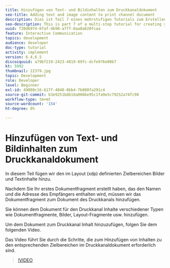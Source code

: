 ```yaml
---
title: Hinzufügen von Text- und Bildinhalten zum Druckkanaldokument
seo-title: Adding text and image content to print channel document
description: Dies ist Teil 7 eines mehrstufigen Tutorials zum Erstellen Ihres ersten interaktiven Kommunikationsdokuments. In diesem Teil fügen wir den im Layout (xdp) definierten Zielbereichen Bilder und Textinhalte hinzu.
seo-description: This is part 7 of a multi-step tutorial for creating your first interactive communications document. In this part, we will add images and text content to the target areas defined in the layout(xdp).
uuid: f20d6974-6faf-4b90-a7ff-8aa8a620fcaa
feature: Interactive Communication
topics: development
audience: developer
doc-type: tutorial
activity: implement
version: 6.4,6.5
discoiquuid: a79bf219-2423-4819-89fc-dcfe976e08b7
kt: 5992
thumbnail: 22379.jpg
topic: Development
role: Developer
level: Beginner
exl-id: 49080c16-617f-4840-8bb4-7b080fa291c4
source-git-commit: b3e9251bdb18a008be95c1fa9e5c79252a74fc98
workflow-type: tm+mt
source-wordcount: '154'
ht-degree: 0%

---
```


# Hinzufügen von Text- und Bildinhalten zum Druckkanaldokument

In diesem Teil fügen wir den im Layout (xdp) definierten Zielbereichen Bilder und Textinhalte hinzu.

Nachdem Sie Ihr erstes Dokumentfragment erstellt haben, das den Namen und die Adresse des Empfängers enthalten wird, müssen wir das Dokumentfragment zum Dokument des Druckkanals hinzufügen.

Sie können dem Dokument für den Druckkanal Inhalte verschiedener Typen wie Dokumentfragmente, Bilder, Layout-Fragmente usw. hinzufügen.

Um dem Dokument zum Druckkanal Inhalt hinzuzufügen, folgen Sie dem folgenden Video.

Das Video führt Sie durch die Schritte, die zum Hinzufügen von Inhalten zu den entsprechenden Zielbereichen im Druckkanaldokument erforderlich sind.

>[!VIDEO](https://video.tv.adobe.com/v/22379?quality=12&learn=on)
